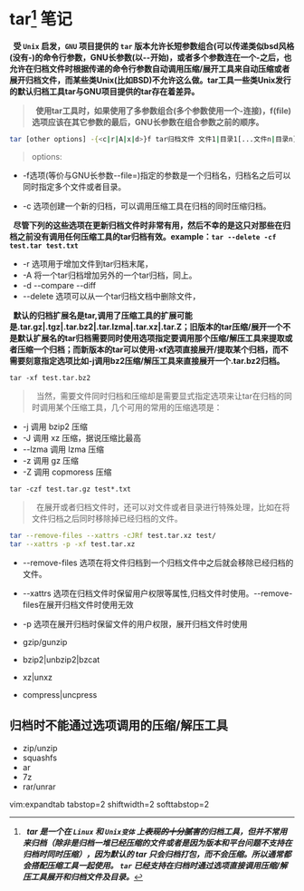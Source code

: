 # tar[^tar] 笔记

[^tar]: ***&nbsp;&nbsp;tar 是一个在 `Linux` 和 `Unix变体` 上~~表现的十分腻害~~的归档工具，但并不常用来归档（除非是归档一堆已经压缩的文件或者是因为版本和平台问题不支持在归档时同时压缩），因为默认的 tar 只会归档打包，而不会压缩。所以通常都会搭配压缩工具一起使用。 `tar` 已经支持在归档时通过选项直接调用压缩/解压工具展开和归档文件及目录。***

**&nbsp;&nbsp;受 `Unix` 启发，`GNU` 项目提供的 `tar` 版本允许长短参数组合(可以传递类似bsd风格(没有-)的命令行参数，GNU长参数(以--开始)，或者多个参数连在一个-之后，也允许在归档文件时根据传递的命令行参数自动调用压缩/展开工具来自动压缩或者展开归档文件，而某些类Unix(比如BSD)不允许这么做。tar工具一些类Unix发行的默认归档工具tar与GNU项目提供的tar存在着差异。**


> **&nbsp;&nbsp;使用tar工具时，如果使用了多参数组合(多个参数使用一个-连接)，f(file)选项应该在其它参数的最后，GNU长参数在组合参数之前的顺序。**

```Bash
tar [other options] -{<c|r|A|x|d>}f tar归档文件 文件1|目录1[...文件n|目录n]
```
> options:

+ -f选项(等价与GNU长参数--file=)指定的参数是一个归档名，归档名之后可以同时指定多个文件或者目录。

+ -c 选项创建一个新的归档，可以调用压缩工具在归档的同时压缩归档。

**&nbsp;&nbsp;尽管下列的这些选项在更新归档文件时非常有用，然后不幸的是这只对那些在归档之前没有调用任何压缩工具的tar归档有效。example：`tar --delete -cf test.tar test.txt`**

+ -r 选项用于增加文件到tar归档末尾，
+ -A 将一个tar归档增加另外的一个tar归档，同上。
+ -d --compare --diff
+ --delete 选项可以从一个tar归档文档中删除文件，
 
**&nbsp;&nbsp;默认的归档扩展名是tar,调用了压缩工具的扩展可能是.tar.gz|.tgz|.tar.bz2|.tar.lzma|.tar.xz|.tar.Z；旧版本的tar压缩/展开一个不是默认扩展名的tar归档需要同时使用选项指定要调用那个压缩/解压工具来提取或者压缩一个归档；而新版本的tar可以使用-xf选项直接展开/提取某个归档，而不需要刻意指定选项比如-j调用bz2压缩/解压工具来直接展开一个.tar.bz2归档。**

`tar -xf test.tar.bz2`

> &nbsp;&nbsp;当然，需要文件同时归档和压缩却是需要显式指定选项来让tar在归档的同时调用某个压缩工具，几个可用的常用的压缩选项是：

+ -j 调用 bzip2 压缩
+ -J 调用 xz 压缩，据说压缩比最高
+ --lzma 调用 lzma 压缩
+ -z 调用 gz 压缩
+ -Z 调用 copmoress 压缩

`tar -czf test.tar.gz test*.txt`

> &nbsp;&nbsp;在展开或者归档文件时，还可以对文件或者目录进行特殊处理，比如在将文件归档之后同时移除掉已经归档的文件。

```Bash
tar --remove-files --xattrs -cJRf test.tar.xz test/
tar --xattrs -p -xf test.tar.xz
```

+ --remove-files 选项在将文件归档到一个归档文件中之后就会移除已经归档的文件。
+ --xattrs 选项在归档文件时保留用户权限等属性,归档文件时使用。--remove-files在展开归档文件时使用无效
+ -p 选项在展开归档时保留文件的用户权限，展开归档文件时使用

+ gzip/gunzip
+ bzip2|unbzip2|bzcat
+ xz|unxz
+ compress|uncpress

## 归档时不能通过选项调用的压缩/解压工具

+ zip/unzip
+ squashfs
+ ar
+ 7z
+ rar/unrar

 vim:expandtab tabstop=2 shiftwidth=2 softtabstop=2
